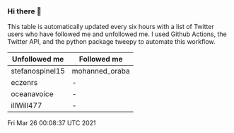 ### Hi there 👋

This table is automatically updated every six hours with a list of Twitter users who have followed me and unfollowed me. I used Github Actions, the Twitter API, and the python package tweepy to automate this workflow.

| Unfollowed me |  Followed me |
| --- | --- |
|stefanospinel15|mohanned_oraba|
|eczenrs|-|
|oceanavoice|-|
|illWill477|-|
Fri Mar 26 00:08:37 UTC 2021
